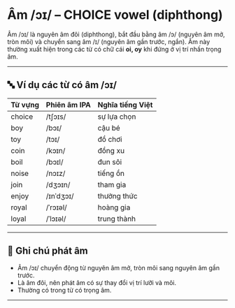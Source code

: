 # Âm /ɔɪ/ – CHOICE vowel (diphthong)

Âm /ɔɪ/ là nguyên âm đôi (diphthong), bắt đầu bằng âm /ɔ/ (nguyên âm mở, tròn môi) và chuyển sang âm /ɪ/ (nguyên âm gần trước, ngắn). Âm này thường xuất hiện trong các từ có chữ cái **oi, oy** khi đứng ở vị trí nhấn trọng âm.

---

## 🔤 Ví dụ các từ có âm /ɔɪ/

| Từ vựng    | Phiên âm IPA  | Nghĩa tiếng Việt         |
|------------|----------------|--------------------------|
| choice     | /tʃɔɪs/        | sự lựa chọn              |
| boy        | /bɔɪ/          | cậu bé                  |
| toy        | /tɔɪ/          | đồ chơi                  |
| coin       | /kɔɪn/         | đồng xu                  |
| boil       | /bɔɪl/         | đun sôi                  |
| noise      | /nɔɪz/         | tiếng ồn                 |
| join       | /dʒɔɪn/        | tham gia                 |
| enjoy      | /ɪnˈdʒɔɪ/      | thưởng thức              |
| royal      | /ˈrɔɪəl/       | hoàng gia                |
| loyal      | /ˈlɔɪəl/       | trung thành              |

---

## 📌 Ghi chú phát âm
- Âm /ɔɪ/ chuyển động từ nguyên âm mở, tròn môi sang nguyên âm gần trước.
- Là âm đôi, nên phát âm có sự thay đổi vị trí lưỡi và môi.
- Thường có trong từ có trọng âm.

---
 